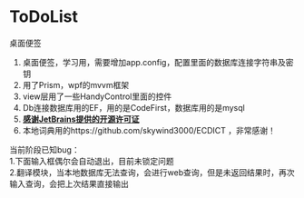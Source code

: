 # ToDoList

桌面便签

1. 桌面便签，学习用，需要增加app.config，配置里面的数据库连接字符串及密钥
2. 用了Prism，wpf的mvvm框架
3. view层用了一些HandyControl里面的控件
4. Db连接数据库用的EF，用的是CodeFirst，数据库用的是mysql
5. **[感谢JetBrains提供的开源许可证](https://jb.gg/OpenSource)**
6. 本地词典用的https://github.com/skywind3000/ECDICT ，非常感谢！

当前阶段已知bug：  
1.下面输入框偶尔会自动退出，目前未锁定问题  
2.翻译模块，当本地数据库无法查询，会进行web查询，但是未返回结果时，再次输入查询，会把上次结果直接输出  
